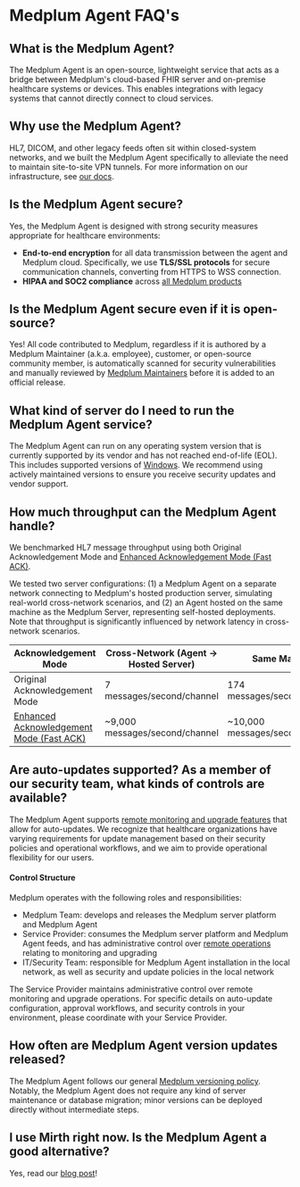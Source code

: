 # Medplum Agent FAQ's 

## What is the Medplum Agent? 

The Medplum Agent is an open-source, lightweight service that acts as a bridge between Medplum's cloud-based FHIR server and on-premise healthcare systems or devices. This enables integrations with legacy systems that cannot directly connect to cloud services. 

## Why use the Medplum Agent? 

HL7, DICOM, and other legacy feeds often sit within closed-system networks, and we built the Medplum Agent specifically to alleviate the need to maintain site-to-site VPN tunnels. For more information on our infrastructure, see [our docs](/docs/agent). 

## Is the Medplum Agent secure? 

Yes, the Medplum Agent is designed with strong security measures appropriate for healthcare environments:

- **End-to-end encryption** for all data transmission between the agent and Medplum cloud. Specifically, we use **TLS/SSL protocols** for secure communication channels, converting from HTTPS to WSS connection. 
- **HIPAA and SOC2 compliance** across [all Medplum products](/docs/compliance) 

## Is the Medplum Agent secure even if it is open-source? 

Yes! All code contributed to Medplum, regardless if it is authored by a Medplum Maintainer (a.k.a. employee), customer, or open-source community member, is automatically scanned for security vulnerabilities and manually reviewed by [Medplum Maintainers](https://www.medplum.com/about) before it is added to an official release. 

## What kind of server do I need to run the Medplum Agent service? 

The Medplum Agent can run on any operating system version that is currently supported by its vendor and has not reached end-of-life (EOL). This includes supported versions of [Windows](https://learn.microsoft.com/en-us/lifecycle/). We recommend using actively maintained versions to ensure you receive security updates and vendor support.

## How much throughput can the Medplum Agent handle? 

We benchmarked HL7 message throughput using both Original Acknowledgement Mode and [Enhanced Acknowledgement Mode (Fast ACK)](https://www.medplum.com/docs/agent/acknowledgement-modes#enhanced-acknowledgement-mode-fast-ack). 

We tested two server configurations: (1) a Medplum Agent on a separate network connecting to Medplum's hosted production server, simulating real-world cross-network scenarios, and (2) an Agent hosted on the same machine as the Medplum Server, representing self-hosted deployments. Note that throughput is significantly influenced by network latency in cross-network scenarios.

| Acknowledgement Mode | Cross-Network (Agent -> Hosted Server) | Same Machine | 
|--------|-----------|------------|
| Original Acknowledgement Mode | 7 messages/second/channel | 174 messages/second/channel | 
| [Enhanced Acknowledgement Mode (Fast ACK)](https://www.medplum.com/docs/agent/acknowledgement-modes#enhanced-acknowledgement-mode-fast-ack) | ~9,000 messages/second/channel | ~10,000 messages/second/channel | 

## Are auto-updates supported? As a member of our security team, what kinds of controls are available? 

The Medplum Agent supports [remote monitoring and upgrade features](/docs/agent/features) that allow for auto-updates. We recognize that healthcare organizations have varying requirements for update management based on their security policies and operational workflows, and we aim to provide operational flexibility for our users. 

#### Control Structure  

Medplum operates with the following roles and responsibilities: 

- Medplum Team: develops and releases the Medplum server platform and Medplum Agent
- Service Provider: consumes the Medplum server platform and Medplum Agent feeds, and has administrative control over [remote operations](/docs/agent/features) relating to monitoring and upgrading 
- IT/Security Team: responsible for Medplum Agent installation in the local network, as well as security and update policies in the local network 

The Service Provider maintains administrative control over remote monitoring and upgrade operations. For specific details on auto-update configuration, approval workflows, and security controls in your environment, please coordinate with your Service Provider. 

## How often are Medplum Agent version updates released? 

The Medplum Agent follows our general [Medplum versioning policy](/docs/compliance/versions). Notably, the Medplum Agent does not require any kind of server maintenance or database migration; minor versions can be deployed directly without intermediate steps. 

## I use Mirth right now. Is the Medplum Agent a good alternative? 

Yes, read our [blog post](/blog/medplum-for-mirth-users)! 


